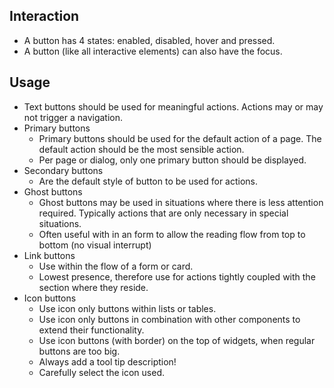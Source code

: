 ## Interaction
* A button has 4 states: enabled, disabled, hover and pressed.
* A button (like all interactive elements) can also have the focus.

## Usage
* Text buttons should be used for meaningful actions. Actions may or may not trigger a navigation.
* Primary buttons
    * Primary buttons should be used for the default action of a page. The default action should be the most
      sensible action.
    * Per page or dialog, only one primary button should be displayed.
* Secondary buttons
    * Are the default style of button to be used for actions.
* Ghost buttons
    * Ghost buttons may be used in situations where there is less attention required. Typically actions that are only necessary in special situations.
    * Often useful with in an form to allow the reading flow from top to bottom (no visual interrupt)
* Link buttons
    * Use within the flow of a form or card.
    * Lowest presence, therefore use for actions tightly coupled with the section where they reside.
* Icon buttons
    * Use icon only buttons within lists or tables.
    * Use icon only buttons in combination with other components to extend their functionality.
    * Use icon buttons (with border) on the top of widgets, when regular buttons are too big.
    * Always add a tool tip description!
    * Carefully select the icon used.